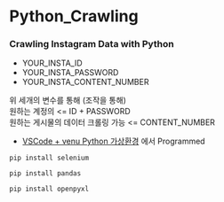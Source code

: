 # Python_Crawling
### Crawling Instagram Data with Python

- YOUR_INSTA_ID
- YOUR_INSTA_PASSWORD
- YOUR_INSTA_CONTENT_NUMBER

위 세개의 변수를 통해 (조작을 통해)
<br>
원하는 계정의 <= ID + PASSWORD 
<br>
원하는 게시물의 데이터 크롤링 가능 <= CONTENT_NUMBER

- [VSCode + venu Python 가상환경](https://ddochea.tistory.com/33) 에서 Programmed

```
pip install selenium
```
```
pip install pandas
```
```
pip install openpyxl
```
